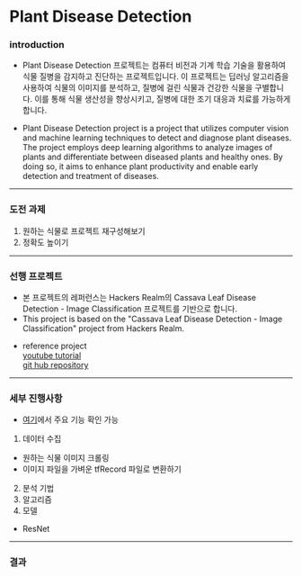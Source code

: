 
#  Plant Disease Detection
### introduction

* Plant Disease Detection 프로젝트는 컴퓨터 비전과 기계 학습 기술을 활용하여 식물 질병을 감지하고 진단하는 프로젝트입니다. 이 프로젝트는 딥러닝 알고리즘을 사용하여 식물의 이미지를 분석하고, 질병에 걸린 식물과 건강한 식물을 구별합니다. 이를 통해 식물 생산성을 향상시키고, 질병에 대한 조기 대응과 치료를 가능하게 합니다.
  
* Plant Disease Detection project is a project that utilizes computer vision and machine learning techniques to detect and diagnose plant diseases. The project employs deep learning algorithms to analyze images of plants and differentiate between diseased plants and healthy ones. By doing so, it aims to enhance plant productivity and enable early detection and treatment of diseases. 




-----------

### 도전 과제
1. 원하는 식물로 프로젝트 재구성해보기
2. 정확도 높이기


-------------

### 선행 프로젝트
 * 본 프로젝트의 레퍼런스는 Hackers Realm의 Cassava Leaf Disease Detection - Image Classification 프로젝트를 기반으로 합니다.
 * This project is based on the "Cassava Leaf Disease Detection - Image Classification" project from Hackers Realm.
- reference project 
</br> [youtube tutorial](https://www.youtube.com/watch?v=R7fKjr4gtSc&lc=Ugy4HT1sEQGNMhk4V814AaABAg.9rB43K4ttzn9rSafRMFb5E)
</br> [git hub repository](https://github.com/aswintechguy/Deep-Learning-Projects/tree/main/Cassava%20Leaf%20Disease%20Detection%20-%20Pytorch%20Image%20Classification)


----------

### 세부 진행사항
* [여기](https://github.com/wlsl6569/toy_project/tree/main/4_Plant_Disease_Detection/basic_skill)에서 주요 기능 확인 가능
1. 데이터 수집
- 원하는 식물 이미지 크롤링   
- 이미지 파일을 가벼운 tfRecord 파일로 변환하기 
2. 분석 기법
3. 알고리즘
4. 모델
- ResNet

---------------
### 결과
